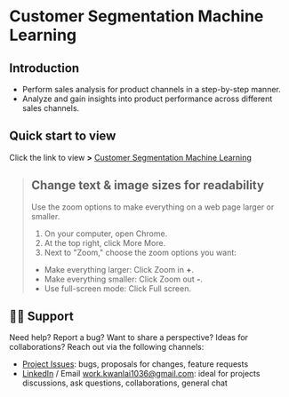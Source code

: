 # Customer Segmentation Machine Learning

## Introduction
- Perform sales analysis for product channels in a step-by-step manner.
- Analyze and gain insights into product performance across different sales channels.

## Quick start to view
Click the link to view **>** [Customer Segmentation Machine Learning](https://lai-ai-bi-ci.github.io/Customer_Segmentation_Machine_Learning/)

<!--Method 2: Please download **<u>*index.html*</u>** to view on your browser. This dynamic HTML page allows for interactivity and real-time data processing.-->

> ## Change text & image sizes for readability
> Use the zoom options to make everything on a web page larger or smaller.
> 1. On your computer, open Chrome.
> 2. At the top right, click More More.
> 3. Next to "Zoom," choose the zoom options you want:
>   - Make everything larger: Click Zoom in **+**.
>   - Make everything smaller: Click Zoom out **-**.
>   - Use full-screen mode: Click Full screen.

## 🤝🏽 Support
Need help? Report a bug? Want to share a perspective? Ideas for collaborations? Reach out via the following channels:

- [Project Issues](https://github.com/Lai-AI-BI-CI/Product_Channel_Sales_Analysis/issues): bugs, proposals for changes, feature requests
- [LinkedIn](https://www.linkedin.com/in/kwan-lai-yeung/) / Email [work.kwanlai1036@gmail.com](mailto:work.kwanlai1036@gmail.com): ideal for projects discussions, ask questions, collaborations, general chat
